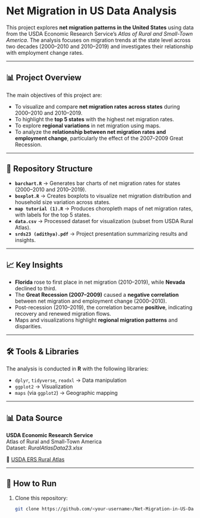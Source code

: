 # Net Migration in US Data Analysis

This project explores **net migration patterns in the United States** using data from the USDA Economic Research Service’s *Atlas of Rural and Small-Town America*. The analysis focuses on migration trends at the state level across two decades (2000–2010 and 2010–2019) and investigates their relationship with employment change rates.

---

## 📊 Project Overview
The main objectives of this project are:
- To visualize and compare **net migration rates across states** during 2000–2010 and 2010–2019.
- To highlight the **top 5 states** with the highest net migration rates.
- To explore **regional variations** in net migration using maps.
- To analyze the **relationship between net migration rates and employment change**, particularly the effect of the 2007–2009 Great Recession.

---

## 📂 Repository Structure
- **`barchart.R`** → Generates bar charts of net migration rates for states (2000–2010 and 2010–2019).
- **`boxplot.R`** → Creates boxplots to visualize net migration distribution and household size variation across states.
- **`map tutorial (1).R`** → Produces choropleth maps of net migration rates, with labels for the top 5 states.
- **`data.csv`** → Processed dataset for visualization (subset from USDA Rural Atlas).
- **`srds23 (adithya).pdf`** → Project presentation summarizing results and insights.

---

## 📈 Key Insights
- **Florida** rose to first place in net migration (2010–2019), while **Nevada** declined to third.
- The **Great Recession (2007–2009)** caused a **negative correlation** between net migration and employment change (2000–2010).
- Post-recession (2010–2019), the correlation became **positive**, indicating recovery and renewed migration flows.
- Maps and visualizations highlight **regional migration patterns** and disparities.

---

## 🛠️ Tools & Libraries
The analysis is conducted in **R** with the following libraries:
- `dplyr`, `tidyverse`, `readxl` → Data manipulation
- `ggplot2` → Visualization
- `maps` (via `ggplot2`) → Geographic mapping

---

## 📊 Data Source
**USDA Economic Research Service**  
Atlas of Rural and Small-Town America  
Dataset: *RuralAtlasData23.xlsx*  

🔗 [USDA ERS Rural Atlas](https://www.ers.usda.gov/data-products/atlas-of-rural-and-small-town-america/)

---

## 🚀 How to Run
1. Clone this repository:
   ```bash
   git clone https://github.com/<your-username>/Net-Migration-in-US-Data-Analysis.git
